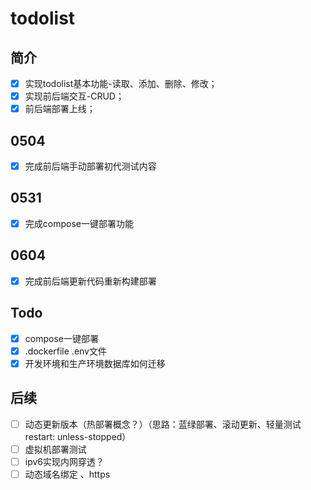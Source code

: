 # todolist

## 简介

- [x] 实现todolist基本功能-读取、添加、删除、修改；
- [x] 实现前后端交互-CRUD；
- [x] 前后端部署上线；

## 0504

- [x] 完成前后端手动部署初代测试内容

## 0531

- [x] 完成compose一键部署功能

## 0604

- [x] 完成前后端更新代码重新构建部署

## Todo

- [x] compose一键部署
- [x] .dockerfile .env文件
- [x] 开发环境和生产环境数据库如何迁移

## 后续

- [ ] 动态更新版本（热部署概念？）（思路：蓝绿部署、滚动更新、轻量测试restart: unless-stopped）
- [ ] 虚拟机部署测试
- [ ] ipv6实现内网穿透？
- [ ] 动态域名绑定 、https
